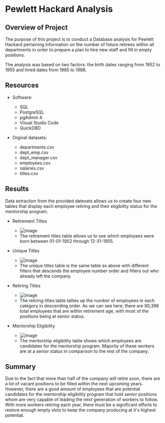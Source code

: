 # Pewlett Hackard Analysis

## Overview of Project
The purpose of this project is to conduct a Database analysis for Pewlett Hackard pertaining information on the number of future retirees within all departments in order to prepare a plan to hire new staff and fill in empty positions. 

The analysis was based on two factors: the birth dates ranging from 1952 to 1955 and hired dates from 1985 to 1988.

## Resources
- Software:
  - SQL
  - PostgreSQL
  - pgAdmin 4
  - Visual Studio Code
  - QuickDBD

- Orginal datasets:
  - departments.csv
  - dept_emp.csv
  - dept_manager.csv
  - employees.csv
  - salaries.csv
  - titles.csv

## Results
Data extraction from the provided datesets allows us to create four new tables that display each employee retiring and their eligibility status for the mentorship program. 

- Retirement Titles
  - ![image](https://user-images.githubusercontent.com/102638461/171081270-22d95843-c048-45c6-9155-28dd993d8373.png)
  - The retirement titles table allows us to see which employees were born between  01-01-1952 through 12-31-1955.
  
- Unique Titles
  - ![image](https://user-images.githubusercontent.com/102638461/171081179-67ea5b46-0950-48df-b02b-3db66cd2c15d.png)
  - The unique titles table is the same table as above with different filters that descends the employee number order and filters out who already left the company. 
  
- Retiring Titles
  - ![image](https://user-images.githubusercontent.com/102638461/171080824-7804ac86-ab72-46fe-8ae5-b28582a2bf43.png)
  - The retiring titles table tallies up the number of employees in each category in descending order. As we can see here, there are 90,398 total employees that are within retirement age, with most of the positions being at senior status.

- Mentorship Eligibility
  - ![image](https://user-images.githubusercontent.com/102638461/171081017-9c20998e-b6dc-4376-8576-7c2f5fe42a02.png)
  - The mentorship eligibility table shows which employees are candidates for the mentorship program. Majority of these workers are at a senior status in comparison to the rest of the company.
 
## Summary
Due to the fact that more than half of the company will retire soon, there are a lot of vacant positions to be filled within the next upcoming years. However, there are a good amount of employees that are potential candidates for the mentorship eligibility program that hold senior positions whom are very capable of leading the next generation of workers to follow. With more workers retiring each year, there must be a significant efforts to restore enough empty slots to keep the company producing at it's highest potential.
